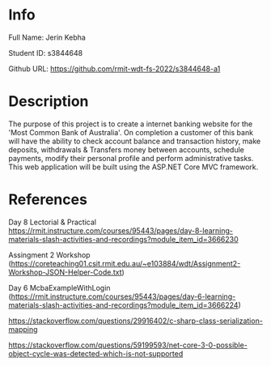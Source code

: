 <h1>Info</h1>
Full Name: Jerin Kebha

Student ID: s3844648

Github URL: https://github.com/rmit-wdt-fs-2022/s3844648-a1

<h1>Description</h1>
The purpose of this project is to create a internet banking website for the 'Most Common Bank of Australia'.
On completion a customer of this bank will have the ability to check account balance and transaction history,
make deposits, withdrawals & Transfers money between accounts, schedule payments, modify their personal
profile and perform administrative tasks. This web application will be built using the ASP.NET Core MVC framework.

<h1>References</h1>

Day 8 Lectorial & Practical https://rmit.instructure.com/courses/95443/pages/day-8-learning-materials-slash-activities-and-recordings?module_item_id=3666230

Assingment 2 Workshop (https://coreteaching01.csit.rmit.edu.au/~e103884/wdt/Assignment2-Workshop-JSON-Helper-Code.txt)

Day 6 McbaExampleWithLogin (https://rmit.instructure.com/courses/95443/pages/day-6-learning-materials-slash-activities-and-recordings?module_item_id=3666224)

https://stackoverflow.com/questions/29916402/c-sharp-class-serialization-mapping

https://stackoverflow.com/questions/59199593/net-core-3-0-possible-object-cycle-was-detected-which-is-not-supported
